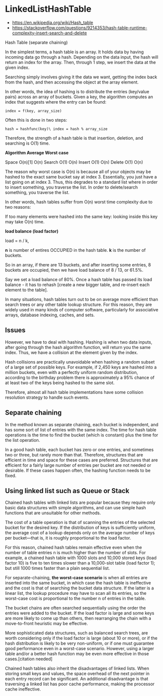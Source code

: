 # LinkedListHashTable
* https://en.wikipedia.org/wiki/Hash_table
* https://stackoverflow.com/questions/9214353/hash-table-runtime-complexity-insert-search-and-delete


Hash Table (separate chaining)

In the simplest terms, a hash table is an array. It holds data by having incoming
data go through a hash. Depending on the data input, the hash will return an index for the array. Then, through 1 step, we insert the data at the given index.

Searching simply involves giving it the data we want, getting the index back
from the hash, and then accessing the object at the array element.

In other words, the idea of hashing is to distribute the entries (key/value pairs) across an array of buckets. Given a key, the algorithm computes an index that suggests where the entry can be found:

`
index = f(key, array_size)
`

Often this is done in two steps:

`
hash = hashfunc(key)\
index = hash % array_size
`

Therefore, the strength of a hash table is that insertion, deletion, and searching is O(1) time.

**Algorithm		Average	  Worst case**

Space		    O(n)[1]	  O(n)
Search		  O(1)	    O(n)
Insert		  O(1)	    O(n)
Delete		  O(1)	    O(n)

The reason why worst case is O(n) is because all of your objects may be hashed
to the exact same bucket say at index 3. Essentially, you just have a list
going on at index 3. Thus, this degrades to a standard list where in order to
insert something, you traverse the list. In order to delete/search something, you traverse the list.

In other words, hash tables suffer from O(n) worst time complexity due to two reasons:

If too many elements were hashed into the same key: looking inside this key may take O(n) time.

**load balance (load factor)**

load = n / k,

**n** is number of entires OCCUPIED in the hash table.
**k** is the number of buckets.

So in an array, if there are 13 buckets, and after inserting some entries, 8 buckets are occupied, then we have load balance of 8 / 13, or 61.5%.

Say we set a load balance of 80%. Once a hash table has passed its load balance - it has to rehash [create a new bigger table, and re-insert each element to the table].

In many situations, hash tables turn out to be on average more efficient than search trees or any other table lookup structure. For this reason, they are widely used in many kinds of computer software, particularly for associative arrays, database indexing, caches, and sets.

## Issues

However, we have to deal with hashing. Hashing is when two data inputs, after
going through the hash algorithm function, will return you the same index.
Thus, we have a collision at the element given by the index.

Hash collisions are practically unavoidable when hashing a random subset of a large set of possible keys. For example, if 2,450 keys are hashed into a million buckets, even with a perfectly uniform random distribution, according to the birthday problem there is approximately a 95% chance of at least two of the keys being hashed to the same slot.

Therefore, almost all hash table implementations have some collision resolution strategy to handle such events.

## Separate chaining

In the method known as separate chaining, each bucket is independent, and has some sort of list of entries with the same index. The time for hash table operations is the time to find the bucket (which is constant) plus the time for the list operation.

In a good hash table, each bucket has zero or one entries, and sometimes two or three, but rarely more than that. Therefore, structures that are efficient in time and space for these cases are preferred. Structures that are efficient for a fairly large number of entries per bucket are not needed or desirable. If these cases happen often, the hashing function needs to be fixed.

## Using linked list such as Queue or Stack

Chained hash tables with linked lists are popular because they require only basic data structures with simple algorithms, and can use simple hash functions that are unsuitable for other methods.

The cost of a table operation is that of scanning the entries of the selected bucket for the desired key. If the distribution of keys is sufficiently uniform, the average cost of a lookup depends only on the average number of keys per bucket—that is, it is roughly proportional to the load factor.

For this reason, chained hash tables remain effective even when the number of table entries n is much higher than the number of slots. For example, a chained hash table with 1000 slots and 10,000 stored keys (load factor 10) is five to ten times slower than a 10,000-slot table (load factor 1); but still 1000 times faster than a plain sequential list.

For separate-chaining, **the worst-case scenario** is when all entries are inserted into the same bucket, in which case the hash table is ineffective and the cost is that of searching the bucket data structure. If the latter is a linear list, the lookup procedure may have to scan all its entries, so the worst-case cost is proportional to the number n of entries in the table.

The bucket chains are often searched sequentially using the order the entries were added to the bucket. If the load factor is large and some keys are more likely to come up than others, then rearranging the chain with a move-to-front heuristic may be effective.

More sophisticated data structures, such as balanced search trees, are worth considering only if the load factor is large (about 10 or more), or if the hash distribution is likely to be very non-uniform, or if one must guarantee good performance even in a worst-case scenario. However, using a larger table and/or a better hash function may be even more effective in those cases.[citation needed]

Chained hash tables also inherit the disadvantages of linked lists. When storing small keys and values, the space overhead of the next pointer in each entry record can be significant. An additional disadvantage is that traversing a linked list has poor cache performance, making the processor cache ineffective.
